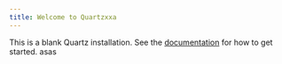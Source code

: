 ```yaml
---
title: Welcome to Quartzxxa
---
```


This is a blank Quartz installation.
See the [documentation](https://quartz.jzhao.xyz) for how to get started.
asas